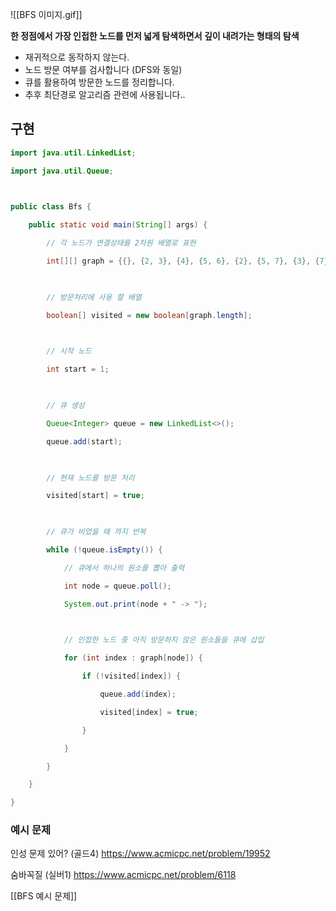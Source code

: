 ![[BFS 이미지.gif]]

**한 정점에서 가장 인접한 노드를 먼저 넓게 탐색하면서 깊이 내려가는 형태의 탐색**

- 재귀적으로 동작하지 않는다.
- 노드 방문 여부를 검사합니다 (DFS와 동일)
- 큐를 활용하여 방문한 노드를 정리합니다.  
- 추후 최단경로 알고리즘 관련에 사용됩니다..  


## 구현 

```java
import java.util.LinkedList;

import java.util.Queue;

 

public class Bfs {

    public static void main(String[] args) {

        // 각 노드가 연결상태를 2차원 배열로 표현

        int[][] graph = {{}, {2, 3}, {4}, {5, 6}, {2}, {5, 7}, {3}, {7}};

 

        // 방문처리에 사용 할 배열

        boolean[] visited = new boolean[graph.length];

 

        // 시작 노드

        int start = 1;

 

        // 큐 생성

        Queue<Integer> queue = new LinkedList<>();

        queue.add(start);

 

        // 현재 노드를 방문 처리

        visited[start] = true;

 

        // 큐가 비었을 때 까지 반복

        while (!queue.isEmpty()) {

            // 큐에서 하나의 원소를 뽑아 출력

            int node = queue.poll();

            System.out.print(node + " -> ");

 

            // 인접한 노드 중 아직 방문하지 않은 원소들을 큐에 삽입

            for (int index : graph[node]) {

                if (!visited[index]) {

                    queue.add(index);

                    visited[index] = true;

                }

            }

        }

    }

}
```
### 예시 문제


인성 문제 있어? (골드4)
https://www.acmicpc.net/problem/19952

숨바꼭질 (실버1)
https://www.acmicpc.net/problem/6118

[[BFS 예시 문제]]